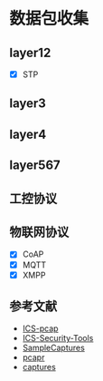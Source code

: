 # 数据包收集

## layer12

- [x] STP

## layer3

## layer4

## layer567

## 工控协议

## 物联网协议

- [x] CoAP
- [x] MQTT
- [x] XMPP

## 参考文献

- [ICS-pcap](https://github.com/automayt/ICS-pcap)
- [ICS-Security-Tools](https://github.com/ITI/ICS-Security-Tools)
- [SampleCaptures](https://wiki.wireshark.org/SampleCaptures)
- [pcapr](https://pcapr.net/home)
- [captures](http://kargs.net/captures/)
